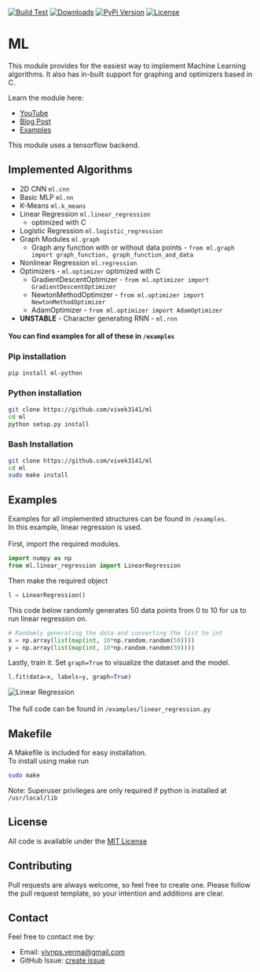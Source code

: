 [![Build Test](https://travis-ci.com/vivek3141/ml.svg?branch=master)](https://travis-ci.com/vivek3141/ml)
[![Downloads](https://pepy.tech/badge/ml-python)](https://pepy.tech/project/ml-python)
[![PyPi Version](https://img.shields.io/pypi/v/ml-python.svg)](https://pypi.python.org/pypi/ml-python)
[![License](https://img.shields.io/pypi/l/ml-python.svg)](https://pypi.python.org/pypi/ml-python)
# ML

This module provides for the easiest way to implement Machine Learning algorithms. It also has in-built support for graphing and optimizers based in C.

Learn the module here:
* [YouTube](https://www.youtube.com/watch?v=ReMIzozsx8Y)
* [Blog Post](https://vivek3141.github.io/blog/posts/ml.html)
* [Examples](https://github.com/vivek3141/ml/tree/master/examples)

This module uses a tensorflow backend.

## Implemented Algorithms
* 2D CNN `ml.cnn`
* Basic MLP `ml.nn`
* K-Means `ml.k_means`
* Linear Regression `ml.linear_regression`
    * optimized with C
* Logistic Regression `ml.logistic_regression`
* Graph Modules `ml.graph`
    * Graph any function with or without data points - `from ml.graph import graph_function, graph_function_and_data`
* Nonlinear Regression `ml.regression`
* Optimizers - `ml.optimizer` optimized with C
    * GradientDescentOptimizer - `from ml.optimizer import GradientDescentOptimizer`
    * NewtonMethodOptimizer - `from ml.optimizer import NewtonMethodOptimizer`
    * AdamOptimizer - `from ml.optimizer import AdamOptimizer`	
* <b>UNSTABLE</b> - Character generating RNN - `ml.rnn`

#### You can find examples for all of these in `/examples`

### Pip installation
```bash
pip install ml-python
```
### Python installation
```bash
git clone https://github.com/vivek3141/ml
cd ml
python setup.py install
```
### Bash Installation
```bash
git clone https://github.com/vivek3141/ml
cd ml
sudo make install
```

## Examples
Examples for all implemented structures can be found in `/examples`. <br>
In this example, linear regression is used.
<br><br>
First, import the required modules.
```python
import numpy as np
from ml.linear_regression import LinearRegression
```
Then make the required object
```python
l = LinearRegression()
```
This code below randomly generates 50 data points from 0 to 10 for us to run linear regression on.
```python
# Randomly generating the data and converting the list to int
x = np.array(list(map(int, 10*np.random.random(50))))
y = np.array(list(map(int, 10*np.random.random(50))))
```
Lastly, train it. Set `graph=True` to visualize the dataset and the model.

```python
l.fit(data=x, labels=y, graph=True)
```
![Linear Regression](https://raw.githubusercontent.com/vivek3141/ml/master/images/linear_regression.png)<br><br>
The full code can be found in `/examples/linear_regression.py`
## Makefile
A Makefile is included for easy installation.<br>
To install using make run
```bash
sudo make
```
Note: Superuser privileges are only required if python is installed at `/usr/local/lib`
## License
All code is available under the [MIT License](https://github.com/vivek3141/ml/blob/master/LICENSE.md)

## Contributing
Pull requests are always welcome, so feel free to create one. Please follow the pull request template, so
your intention and additions are clear.
## Contact
Feel free to contact me by:
* Email: vivnps.verma@gmail.com
* GitHub Issue: [create issue](https://github.com/vivek3141/ml/issues/new)
